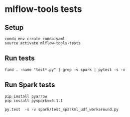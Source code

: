 # mlflow-tools tests

## Setup

```
conda env create conda.yaml
source activate mlflow-tools-tests
```
  
## Run tests
```
find . -name "test*.py" | grep -v spark | pytest -s -v
```

## Run Spark tests

```
pip install pyarrow
pip install pyspark==3.1.1

py.test  -s -v spark/test_sparkml_udf_workaround.py
```
